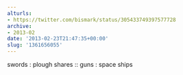 ```yaml
---
alturls:
- https://twitter.com/bismark/status/305433749397577728
archive:
- 2013-02
date: '2013-02-23T21:47:35+00:00'
slug: '1361656055'
---
```


swords : plough shares :: guns : space ships


